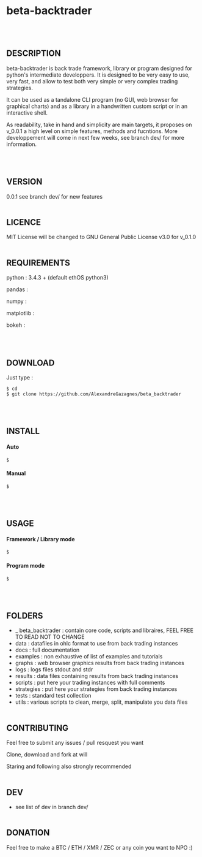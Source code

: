 # beta-backtrader
<br><br>

##  DESCRIPTION
beta-backtrader is back trade framework, library or program designed for python's intermediate developpers. It is designed to be very easy to use, very fast, and allow to test both very simple or very complex trading strategies.<p>

It can be used as a tandalone CLI program (no GUI, web browser for graphical charts) and as a library in a handwritten custom script or in an interactive shell.<p>
  
As readability, take in hand and simplicity are main targets, it proposes on v_0.0.1 a high level on simple features, methods and fucntions. More developpement will come in next few weeks, see branch dev/ for more information.<p>
<br><br>

## VERSION
0.0.1
see branch dev/ for new features 
<br><br>

##  LICENCE

MIT License 
will be changed to GNU General Public License v3.0 for v_0.1.0
<br><br>

##  REQUIREMENTS

python :   3.4.3 + (default ethOS python3)<p>
pandas : <p>
numpy : <p>
matplotlib : <p>
bokeh : <p>
<br><br>

##  DOWNLOAD

Just type : 
```
$ cd
$ git clone https://github.com/AlexandreGazagnes/beta_backtrader
```
<br><br>

##  INSTALL

#### Auto

```
$
```


#### Manual

```
$
```
<br><br>

##  USAGE


#### Framework / Library mode
```
$
```
#### Program mode

```
$
```
<br><br>

##  FOLDERS
* _ beta_backtrader : contain core code, scripts and libraires, FEEL FREE TO READ NOT TO CHANGE
* data : datafiles in ohlc format to use from back trading instances
* docs : full documentation
* examples : non exhaustive of list of examples and tutorials 
* graphs : web browser graphics results from back trading instances
* logs : logs files stdout and stdr
* results : data files containing results from back trading instances
* scripts : put here your trading instances with full comments 
* strategies : put here your strategies from back trading instances
* tests : standard test collection
* utils : various scripts to clean, merge, split, manipulate you data files
<br><br>

##  CONTRIBUTING
Feel free to submit any issues / pull resquest you want <p>
Clone, download and fork at will <p>
Staring and following also strongly recommended
<br><br>
  

## DEV
* see list of dev in branch dev/
<br><br>

##  DONATION
Feel free to make a BTC / ETH / XMR / ZEC or any coin you want to NPO :) 
<br><br>
